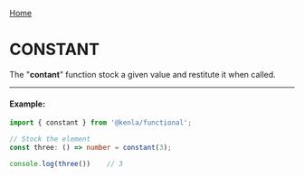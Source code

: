 [Home](./../../README.md)

# CONSTANT

The "**contant**" function stock a given value and restitute it when called.

--------------
#### Example:
``` typescript
import { constant } from '@kenla/functional';

// Stock the element
const three: () => number = constant(3);

console.log(three())    // 3
```
